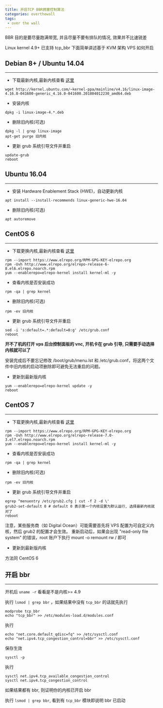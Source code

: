```yaml
---
title: 开启TCP BBR拥塞控制算法
categories: overthewall
tags:
 - over the wall
---
```


BBR 目的是要尽量跑满带宽, 并且尽量不要有排队的情况, 效果并不比速锐差

Linux kernel 4.9+ 已支持 tcp_bbr 下面简单讲述基于 KVM 架构 VPS 如何开启

<!-- more -->

## Debian 8+ / Ubuntu 14.04

<hr>

- 下载最新内核,最新内核查看 [这里](http://elrepo.org/linux/kernel/el7/x86_64/RPMS/)

```
wget http://kernel.ubuntu.com/~kernel-ppa/mainline/v4.16/linux-image-4.16.0-041600-generic_4.16.0-041600.201804012230_amd64.deb
```

- 安装内核
```
dpkg -i linux-image-4.*.deb
```
- 删除旧内核(可选)
```
dpkg -l | grep linux-image
apt-get purge 旧内核
```
- 更新 grub 系统引导文件并重启
```
update-grub
reboot
```

## Ubuntu 16.04

<hr>

- 安装 Hardware Enablement Stack (HWE)，自动更新内核
```
apt install --install-recommends linux-generic-hwe-16.04
```
- 删除旧内核(可选)
```
apt autoremove
```

## CentOS 6

<hr>

- 下载更换内核,最新内核查看 [这里](http://elrepo.org/linux/kernel/el6/x86_64/RPMS/)
```
rpm --import https://www.elrepo.org/RPM-GPG-KEY-elrepo.org
rpm -Uvh http://www.elrepo.org/elrepo-release-6-8.el6.elrepo.noarch.rpm
yum --enablerepo=elrepo-kernel install kernel-ml -y
```
- 查看内核是否安装成功
```
rpm -qa | grep kernel
```
- 删除旧内核(可选)
```
rpm -ev 旧内核
```
- 更新 grub 系统引导文件并重启

```
sed -i 's:default=.*:default=0:g' /etc/grub.conf
reboot
```

**开不了机的打开 vps 后台控制面板的 vnc, 开机卡在 grub 引导, 只需要手动选择内核就可以了**

安装完成后不要忘记修改 /boot/grub/menu.lst 和 /etc/grub.conf，将这两个文件中旧内核的启动项删除即可避免无法重启的问题。

- 更新到最新版内核

~~~
yum --enablerepo=elrepo-kernel update -y
reboot
~~~

## CentOS 7

<hr>

- 下载更换内核,最新内核查看 [这里](http://elrepo.org/linux/kernel/el7/x86_64/RPMS/)

```
rpm --import https://www.elrepo.org/RPM-GPG-KEY-elrepo.org
rpm -Uvh http://www.elrepo.org/elrepo-release-7.0-3.el7.elrepo.noarch.rpm
yum --enablerepo=elrepo-kernel install kernel-ml -y
```

- 查看内核是否安装成功

```
rpm -qa | grep kernel
```

- 删除旧内核(可选)

```
rpm -ev 旧内核
```

- 更新 grub 系统引导文件并重启

```
egrep ^menuentry /etc/grub2.cfg | cut -f 2 -d \'
grub2-set-default 0 # default 0 表示第一个内核设置为默认运行, 选择最新内核就对了
reboot
```

注意，某些服务商（如 Digital Ocean）可能需要首先将 VPS 配置为可自定义内核，然后 grub2 的配置才会生效。
重新启动后，如果会出现 "read-only file system" 的错误，root 账户下执行 mount -o remount rw / 即可

- 更新到最新版内核

方法同 CentOS 6

## 开启 bbr

<hr>

开机后 `uname -r` 看看是不是内核>= 4.9

执行 `lsmod | grep bbr` ，如果结果中没有 `tcp_bbr` 的话就先执行

```
modprobe tcp_bbr
echo "tcp_bbr" >> /etc/modules-load.d/modules.conf
```

执行

```
echo "net.core.default_qdisc=fq" >> /etc/sysctl.conf
echo "net.ipv4.tcp_congestion_control=bbr" >> /etc/sysctl.conf
```

保存生效

```
sysctl -p
```

执行

```
sysctl net.ipv4.tcp_available_congestion_control
sysctl net.ipv4.tcp_congestion_control
```

如果结果都有 bbr, 则证明你的内核已开启 bbr

执行 `lsmod | grep bbr`, 看到有 `tcp_bbr` 模块即说明 bbr 已启动
